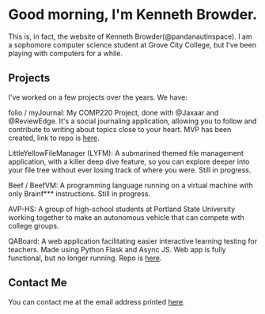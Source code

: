 # Good morning, I'm Kenneth Browder.
This is, in fact, the website of Kenneth Browder(@pandanautinspace). I am a sophomore computer science student at Grove City College, but I've been playing with computers for a while.

## Projects
I've worked on a few projects over the years. We have:


folio / myJournal: My COMP220 Project, done with @Jaxaar and @ReviewEdge. It's a social journaling application, allowing you to follow and contribute to writing about topics close to your heart. MVP has been created, link to repo is [here](https://github.com/reviewedge/myjournal).

LittleYellowFileManager (LYFM): A submarined themed file management application, with a killer deep dive feature, so you can explore deeper into your file tree without ever losing track of where you were. Still in progress.

Beef / BeefVM: A programming language running on a virtual machine with only Brainf*** instructions. Still in progress.

AVP-HS: A group of high-school students at Portland State University working together to make an autonomous vehicle that can compete with college groups.

QABoard: A ­web application facilitating easier interactive learning testing for teachers. Made using Python Flask and Async JS. Web app is fully functional, but no longer running. Repo is [here](https://gitlab.com/pandanautinspace/qaboard-prototype/).

## Contact Me
You can contact me at the email address printed [here](https://pandanautinspace.github.io/contact.txt).
